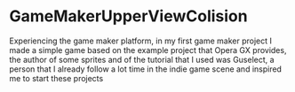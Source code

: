 # GameMakerUpperViewColision
Experiencing the game maker platform, in my first game maker project I made a simple game based on the example project that Opera GX provides, the author of some sprites and of the tutorial that I used was Guselect, a person that I already follow a lot time in the indie game scene and inspired me to start these projects
